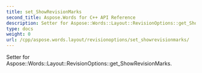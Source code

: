 ```yaml
---
title: set_ShowRevisionMarks
second_title: Aspose.Words for C++ API Reference
description: Setter for Aspose::Words::Layout::RevisionOptions::get_ShowRevisionMarks. 
type: docs
weight: 0
url: /cpp/aspose.words.layout/revisionoptions/set_showrevisionmarks/
---
```


Setter for Aspose::Words::Layout::RevisionOptions::get_ShowRevisionMarks. 

